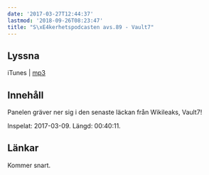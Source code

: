 ```yaml
---
date: '2017-03-27T12:44:37'
lastmod: '2018-09-26T08:23:47'
title: "S\xE4kerhetspodcasten avs.89 - Vault7"
---
```

## Lyssna

iTunes \| [mp3](http://traffic.libsyn.com/sakerhetspodcasten/Sakerhetspodcasten_2017-03-09_Vault7.mp3)


## Innehåll

Panelen gräver ner sig i den senaste läckan från Wikileaks, Vault7!

Inspelat: 2017-03-09. Längd: 00:40:11.

## Länkar

Kommer snart.
